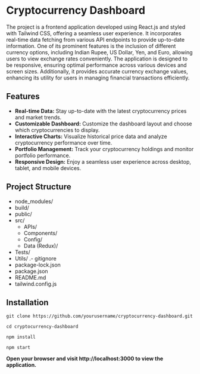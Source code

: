 # Cryptocurrency Dashboard

The project is a frontend application developed using React.js and styled with Tailwind CSS, offering a seamless user experience. It incorporates real-time data fetching from various API endpoints to provide up-to-date information. One of its prominent features is the inclusion of different currency options, including Indian Rupee, US Dollar, Yen, and Euro, allowing users to view exchange rates conveniently. The application is designed to be responsive, ensuring optimal performance across various devices and screen sizes. Additionally, it provides accurate currency exchange values, enhancing its utility for users in managing financial transactions efficiently.

## Features

- **Real-time Data:** Stay up-to-date with the latest cryptocurrency prices and market trends.
- **Customizable Dashboard:** Customize the dashboard layout and choose which cryptocurrencies to display.
- **Interactive Charts:** Visualize historical price data and analyze cryptocurrency performance over time.
- **Portfolio Management:** Track your cryptocurrency holdings and monitor portfolio performance.
- **Responsive Design:** Enjoy a seamless user experience across desktop, tablet, and mobile devices.

## Project Structure

- node_modules/
- build/
- public/
- src/
  - APIs/
  - Components/
  - Config/
  - Data (Redux)/
- Tests/
- Utils/
.- gitignore
- package-lock.json
- package.json
- README.md
- tailwind.config.js


## Installation

   ```
   git clone https://github.com/yourusername/cryptocurrency-dashboard.git

   cd cryptocurrency-dashboard 

   npm install

   npm start
   
   ```

   **Open your browser and visit http://localhost:3000 to view the application.**

